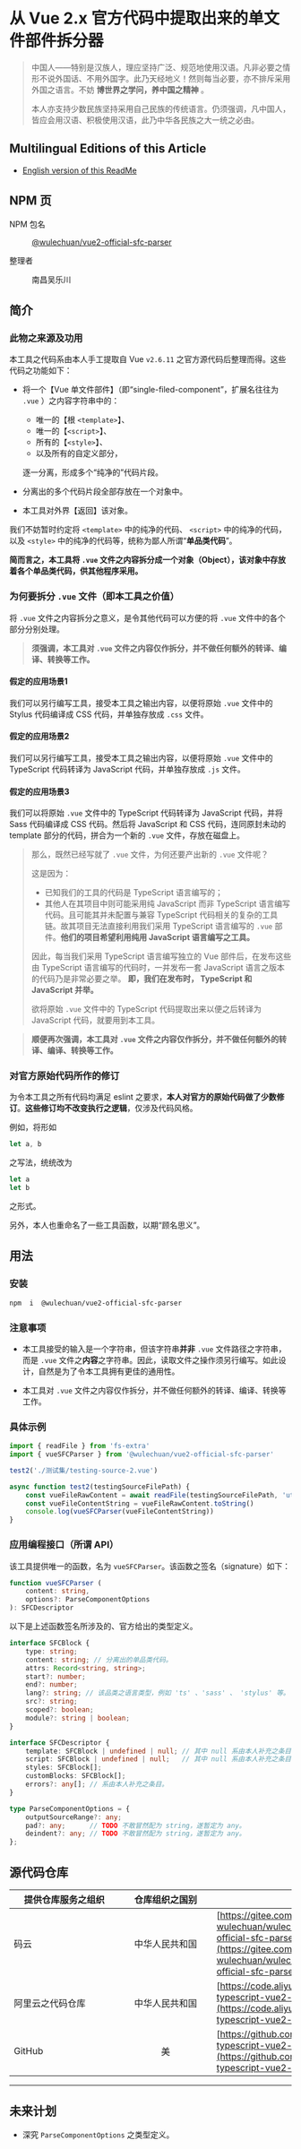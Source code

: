 # 从 Vue 2.x 官方代码中提取出来的单文件部件拆分器

<link rel="stylesheet" href="./node_modules/@wulechuan/css-stylus-markdown-themes/源代码/发布的源代码/文章排版与配色方案集/层叠样式表/wulechuan-styles-for-html-via-markdown--vscode.default.min.css">


> 中国人——特别是汉族人，理应坚持广泛、规范地使用汉语。凡非必要之情形不说外国话、不用外国字。此乃天经地义！然则每当必要，亦不排斥采用外国之语言。不妨 **博世界之学问，养中国之精神** 。
>
> 本人亦支持少数民族坚持采用自己民族的传统语言。仍须强调，凡中国人，皆应会用汉语、积极使用汉语，此乃中华各民族之大一统之必由。



## Multilingual Editions of this Article

- [English version of this ReadMe](./documents/ReadMe.en-US.md)




## NPM 页

<dl>
<dt>NPM 包名</dt>
<dd>

[@wulechuan/vue2-official-sfc-parser](https://www.npmjs.com/package/@wulechuan/vue2-official-sfc-parser)

</dd>
<dt>整理者</dt>
<dd><p>南昌吴乐川</p></dd>
</dl>





## 简介

### 此物之来源及功用

本工具之代码系由本人手工提取自 Vue `v2.6.11` 之官方源代码后整理而得。这些代码之功能如下：

-   将一个【Vue 单文件部件】（即“single-filed-component”，扩展名往往为 `.vue` ）之内容字符串中的：

    - 唯一的【根 `<template>`】、
    - 唯一的【`<script>`】、
    - 所有的【`<style>`】、
    - 以及所有的自定义部分，
    
    逐一分离，形成多个“纯净的”代码片段。
    
-   分离出的多个代码片段全部存放在一个对象中。
-   本工具对外界【返回】该对象。

我们不妨暂时约定将 `<template>` 中的纯净的代码、 `<script>` 中的纯净的代码，以及 `<style>` 中的纯净的代码等，统称为鄙人所谓“**单品类代码**”。

**简而言之，本工具将 `.vue` 文件之内容拆分成一个对象（Object），该对象中存放着各个单品类代码，供其他程序采用。**



### 为何要拆分 `.vue` 文件（即本工具之价值）

将 `.vue` 文件之内容拆分之意义，是令其他代码可以方便的将 `.vue` 文件中的各个部分分别处理。

> **须强调，本工具对 `.vue` 文件之内容仅作拆分，并不做任何额外的转译、编译、转换等工作。**


#### 假定的应用场景1

我们可以另行编写工具，接受本工具之输出内容，以便将原始 `.vue` 文件中的 Stylus 代码编译成 CSS 代码，并单独存放成 `.css` 文件。

#### 假定的应用场景2

我们可以另行编写工具，接受本工具之输出内容，以便将原始 `.vue` 文件中的 TypeScript 代码转译为 JavaScript 代码，并单独存放成 `.js` 文件。

#### 假定的应用场景3

我们可以将原始 `.vue` 文件中的 TypeScript 代码转译为 JavaScript 代码，并将 Sass 代码编译成 CSS 代码。然后将 JavaScript 和 CSS 代码，连同原封未动的 template 部分的代码，拼合为一个新的 `.vue` 文件，存放在磁盘上。

> 那么，既然已经写就了 `.vue` 文件，为何还要产出新的 `.vue` 文件呢？
>
> 这是因为：
>
> - 已知我们的工具的代码是 TypeScript 语言编写的；
> - 其他人在其项目中则可能采用纯 JavaScript 而非 TypeScript 语言编写代码。且可能其并未配置与兼容 TypeScript 代码相关的复杂的工具链。故其项目无法直接利用我们采用 TypeScript 语言编写的 `.vue` 部件。**他们的项目希望利用纯用 JavaScript 语言编写之工具。**
>
> 因此，每当我们采用 TypeScript 语言编写独立的 Vue 部件后，在发布这些由 TypeScript 语言编写的代码时，一并发布一套 JavaScript 语言之版本的代码乃是非常必要之举。 **即，我们在发布时， TypeScript 和 JavaScript 并举。**
>
> 欲将原始 `.vue` 文件中的 TypeScript 代码提取出来以便之后转译为 JavaScript 代码，就要用到本工具。

> **顺便再次强调，本工具对 `.vue` 文件之内容仅作拆分，并不做任何额外的转译、编译、转换等工作。**


### 对官方原始代码所作的修订

为令本工具之所有代码均满足 eslint 之要求，**本人对官方的原始代码做了少数修订**。**这些修订均不改变执行之逻辑**，仅涉及代码风格。

例如，将形如

```ts
let a, b
```

之写法，统统改为

```ts
let a
let b
```

之形式。

另外，本人也重命名了一些工具函数，以期“顾名思义”。




## 用法

### 安装

```sh
npm  i  @wulechuan/vue2-official-sfc-parser
```

### 注意事项

-   本工具接受的输入是一个字符串，但该字符串**并非** `.vue` 文件路径之字符串，而是 `.vue` 文件之**内容**之字符串。因此，读取文件之操作须另行编写。如此设计，自然是为了令本工具拥有更佳的通用性。

-   本工具对 `.vue` 文件之内容仅作拆分，并不做任何额外的转译、编译、转换等工作。



### 具体示例

```js
import { readFile } from 'fs-extra'
import { vueSFCParser } from '@wulechuan/vue2-official-sfc-parser'

test2('./测试集/testing-source-2.vue')

async function test2(testingSourceFilePath) {
    const vueFileRawContent = await readFile(testingSourceFilePath, 'utf8')
    const vueFileContentString = vueFileRawContent.toString()
    console.log(vueSFCParser(vueFileContentString))
}
```


### 应用编程接口（所谓 API）

该工具提供唯一的函数，名为 `vueSFCParser`。该函数之签名（signature）如下：

```ts
function vueSFCParser (
    content: string,
    options?: ParseComponentOptions
): SFCDescriptor
```



以下是上述函数签名所涉及的、官方给出的类型定义。

```ts
interface SFCBlock {
    type: string;
    content: string; // 分离出的单品类代码。
    attrs: Record<string, string>;
    start?: number;
    end?: number;
    lang?: string; // 该品类之语言类型，例如 'ts' 、'sass' 、 'stylus' 等。
    src?: string;
    scoped?: boolean;
    module?: string | boolean;
}

interface SFCDescriptor {
    template: SFCBlock | undefined | null; // 其中 null 系由本人补充之条目。
    script: SFCBlock | undefined | null;   // 其中 null 系由本人补充之条目。
    styles: SFCBlock[];
    customBlocks: SFCBlock[];
    errors?: any[]; // 系由本人补充之条目。
}

type ParseComponentOptions = {
    outputSourceRange?: any;
    pad?: any;      // TODO 不敢冒然配为 string，遂暂定为 any。
    deindent?: any; // TODO 不敢冒然配为 string，遂暂定为 any。
};
```



## 源代码仓库

| <span style="display:inline-block;width:180px;">提供仓库服务之组织</span> | <span style="display:inline-block;width:150px;">仓库组织之国别</span> | 仓库地址 |
| ------------- | :----------: | ------- |
| 码云           | 中华人民共和国 | [https://gitee.com/nanchang-wulechuan/wulechuan-typescript-vue2-official-sfc-parser.git](https://gitee.com/nanchang-wulechuan/wulechuan-typescript-vue2-official-sfc-parser.git) |
| 阿里云之代码仓库 | 中华人民共和国 | [https://code.aliyun.com/wulechuan/wulechuan-typescript-vue2-official-sfc-parser.git](https://code.aliyun.com/wulechuan/wulechuan-typescript-vue2-official-sfc-parser.git) |
| GitHub         | 美           | [https://github.com/wulechuan/wulechuan-typescript-vue2-official-sfc-parser.git](https://github.com/wulechuan/wulechuan-typescript-vue2-official-sfc-parser.git) |




---

## 未来计划

- 深究 `ParseComponentOptions` 之类型定义。



